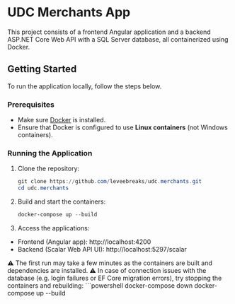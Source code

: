 # UDC Merchants App

This project consists of a frontend Angular application and a backend ASP.NET Core Web API with a SQL Server database, all containerized using Docker.

## Getting Started

To run the application locally, follow the steps below.

### Prerequisites

- Make sure [Docker](https://www.docker.com/) is installed.
- Ensure that Docker is configured to use **Linux containers** (not Windows containers).

### Running the Application

1. Clone the repository:
   ```powershell
   git clone https://github.com/leveebreaks/udc.merchants.git
   cd udc.merchants
2. Build and start the containers:
    ```powershell
    docker-compose up --build
3. Access the applications:
- Frontend (Angular app): http://localhost:4200
- Backend (Scalar Web API UI): http://localhost:5297/scalar

⚠️ The first run may take a few minutes as the containers are built and dependencies are installed.
⚠️ In case of connection issues with the database (e.g. login failures or EF Core migration errors), try stopping the containers and rebuilding:
    ```powershell
    docker-compose down
    docker-compose up --build